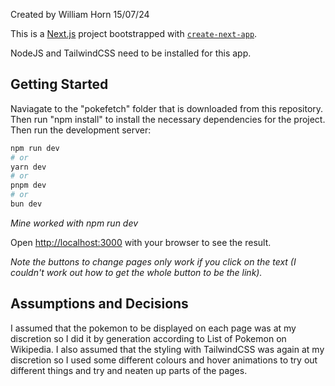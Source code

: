 Created by William Horn 15/07/24

This is a [Next.js](https://nextjs.org/) project bootstrapped with [`create-next-app`](https://github.com/vercel/next.js/tree/canary/packages/create-next-app).

NodeJS and TailwindCSS need to be installed for this app.



## Getting Started

Naviagate to the "pokefetch" folder that is downloaded from this repository.
Then run "npm install" to install the necessary dependencies for the project.
Then run the development server:

```bash
npm run dev
# or
yarn dev
# or
pnpm dev
# or
bun dev
```
*Mine worked with npm run dev*


Open [http://localhost:3000](http://localhost:3000) with your browser to see the result.

*Note the buttons to change pages only work if you click on the text (I couldn't work out how to get the whole button to be the link).*


## Assumptions and Decisions

I assumed that the pokemon to be displayed on each page was at my discretion so I did it by generation according to List of Pokemon on Wikipedia.
I also assumed that the styling with TailwindCSS was again at my discretion so I used some different colours and hover animations to try out different things and try and neaten up parts of the pages.
